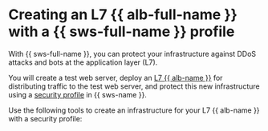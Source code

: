 # Creating an L7 {{ alb-full-name }} with a {{ sws-full-name }} profile

With {{ sws-full-name }}, you can protect your infrastructure against DDoS attacks and bots at the application layer (L7).

You will create a test web server, deploy an [L7 {{ alb-name }}](../../../application-load-balancer/concepts/application-load-balancer.md) for distributing traffic to the test web server, and protect this new infrastructure using a [security profile](../../../smartwebsecurity/concepts/profiles.md) in {{ sws-name }}.

Use the following tools to create an infrastructure for your L7 {{ alb-name }} with a security profile: